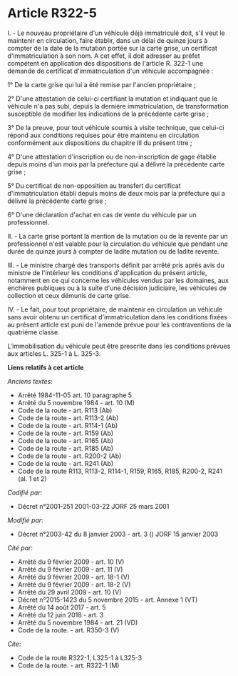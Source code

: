 # Article R322-5

I. - Le nouveau propriétaire d'un véhicule déjà immatriculé doit, s'il veut le maintenir en circulation, faire établir, dans
un délai de quinze jours à compter de la date de la mutation portée sur la carte grise, un certificat d'immatriculation à son
nom. A cet effet, il doit adresser au préfet compétent en application des dispositions de l'article R. 322-1 une demande de
certificat d'immatriculation d'un véhicule accompagnée :

1° De la carte grise qui lui a été remise par l'ancien propriétaire ;

2° D'une attestation de celui-ci certifiant la mutation et indiquant que le véhicule n'a pas subi, depuis la dernière
immatriculation, de transformation susceptible de modifier les indications de la précédente carte grise ;

3° De la preuve, pour tout véhicule soumis à visite technique, que celui-ci répond aux conditions requises pour être maintenu
en circulation conformément aux dispositions du chapitre III du présent titre ;

4° D'une attestation d'inscription ou de non-inscription de gage établie depuis moins d'un mois par la préfecture qui a
délivré la précédente carte grise ;

5° Du certificat de non-opposition au transfert du certificat d'immatriculation établi depuis moins de deux mois par la
préfecture qui a délivré la précédente carte grise ;

6° D'une déclaration d'achat en cas de vente du véhicule par un professionnel.

II. - La carte grise portant la mention de la mutation ou de la revente par un professionnel n'est valable pour la
circulation du véhicule que pendant une durée de quinze jours à compter de ladite mutation ou de ladite revente.

III. - Le ministre chargé des transports définit par arrêté pris après avis du ministre de l'intérieur les conditions
d'application du présent article, notamment en ce qui concerne les véhicules vendus par les domaines, aux enchères publiques
ou à la suite d'une décision judiciaire, les véhicules de collection et ceux démunis de carte grise.

IV. - Le fait, pour tout propriétaire, de maintenir en circulation un véhicule sans avoir obtenu un certificat
d'immatriculation dans les conditions fixées au présent article est puni de l'amende prévue pour les contraventions de la
quatrième classe.

L'immobilisation du véhicule peut être prescrite dans les conditions prévues aux articles L. 325-1 à L. 325-3.

**Liens relatifs à cet article**

_Anciens textes_:

  - Arrêté 1984-11-05 art. 10 paragraphe 5
  - Arrêté du 5 novembre 1984 - art. 10 (M)
  - Code de la route - art. R113 (Ab)
  - Code de la route - art. R113-2 (Ab)
  - Code de la route - art. R114-1 (Ab)
  - Code de la route - art. R159 (Ab)
  - Code de la route - art. R165 (Ab)
  - Code de la route - art. R185 (Ab)
  - Code de la route - art. R200-2 (Ab)
  - Code de la route - art. R241 (Ab)
  - Code de la route R113, R113-2, R114-1, R159, R165, R185, R200-2, R241 (al. 1 et 2)

_Codifié par_:

  - Décret n°2001-251 2001-03-22 JORF 25 mars 2001

_Modifié par_:

  - Décret n°2003-42 du 8 janvier 2003 - art. 3 () JORF 15 janvier 2003

_Cité par_:

  - Arrêté du 9 février 2009 - art. 10 (V)
  - Arrêté du 9 février 2009 - art. 11 (V)
  - Arrêté du 9 février 2009 - art. 18-1 (V)
  - Arrêté du 9 février 2009 - art. 18-2 (V)
  - Arrêté du 29 avril 2009 - art. 10 (V)
  - Décret n°2015-1423 du 5 novembre 2015 - art. Annexe 1 (VT)
  - Arrêté du 14 août 2017 - art. 5
  - Arrêté du 12 juin 2018 - art. 3
  - Arrêté du 5 novembre 1984 - art. 21 (VD)
  - Code de la route. - art. R350-3 (V)

_Cite_:

  - Code de la route R322-1, L325-1 à L325-3
  - Code de la route. - art. R322-1 (M)
